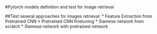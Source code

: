 #Pytorch models definition and test for image retrieval

##Test several approaches for images retrieval:
	* Feature Extraction from Pretrained CNN
	* Pretrained CNN finetuning
	* Siamese network from scratch
	* Siamese network with pretrained network
